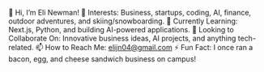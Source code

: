 👋 Hi, I’m Eli Newman!
👀 Interests: Business, startups, coding, AI, finance, outdoor adventures, and skiing/snowboarding.
🌱 Currently Learning: Next.js, Python, and building AI-powered applications.
💞️ Looking to Collaborate On: Innovative business ideas, AI projects, and anything tech-related.
📫 How to Reach Me: elijn04@gmail.com
⚡ Fun Fact: I once ran a bacon, egg, and cheese sandwich business on campus!

<!---
elijn04/elijn04 is a ✨ special ✨ repository because its `README.md` (this file) appears on your GitHub profile.
You can click the Preview link to take a look at your changes.
--->
